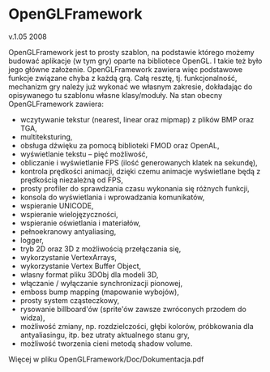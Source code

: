 # OpenGLFramework

v.1.05 2008

OpenGLFramework jest to prosty szablon, na podstawie którego możemy budować aplikacje (w tym gry) oparte na bibliotece OpenGL. I takie też było jego główne założenie. OpenGLFramework zawiera więc podstawowe funkcje związane chyba z każdą grą. Całą resztę, tj. funkcjonalność, mechanizm gry należy już wykonać we własnym zakresie, dokładając do opisywanego tu szablonu własne klasy/moduły.
Na stan obecny OpenGLFramework zawiera:

* wczytywanie tekstur (nearest, linear oraz mipmap) z plików BMP oraz TGA,
* multiteksturing,
* obsługa dźwięku za pomocą biblioteki FMOD oraz OpenAL,
* wyświetlanie tekstu – pięć możliwość,
* obliczanie i wyświetlanie FPS (ilość generowanych klatek na sekundę),
* kontrola prędkości animacji, dzięki czemu animacje wyświetlane będą z prędkością niezależną od FPS,
* prosty profiler do sprawdzania czasu wykonania się różnych funkcji,
* konsola do wyświetlania i wprowadzania komunikatów,
* wspieranie UNICODE,
* wspieranie wielojęzyczności,
* wspieranie oświetlania i materiałów,
* pełnoekranowy antyaliasing,
* logger,
* tryb 2D oraz 3D z możliwością przełączania się,
* wykorzystanie VertexArrays,
* wykorzystanie Vertex Buffer Object,
* własny format pliku 3DObj dla modeli 3D,
* włączanie / wyłączanie synchronizacji pionowej,
* emboss bump mapping (mapowanie wybojów),
* prosty system cząsteczkowy,
* rysowanie billboard'ów (sprite'ów zawsze zwróconych przodem do widza),
* możliwość zmiany, np. rozdzielczości, głębi kolorów, próbkowania dla antyaliasingu, itp. bez utraty aktualnego stanu gry,
* możliwość tworzenia cieni metodą shadow volume.

Więcej w pliku OpenGLFramework/Doc/Dokumentacja.pdf